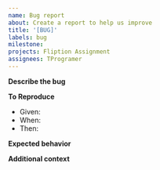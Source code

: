 ```yaml
---
name: Bug report
about: Create a report to help us improve
title: '[BUG]'
labels: bug
milestone:
projects: Fliption Assignment
assignees: TProgramer
---
```


**Describe the bug**

**To Reproduce**

- Given:
- When:
- Then:

**Expected behavior**

**Additional context**
